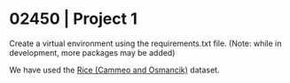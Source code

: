 # 02450 | Project 1

Create a virtual environment using the requirements.txt file. (Note: while in development, more packages may be added)

We have used the [Rice (Cammeo and Osmancik)](https://archive.ics.uci.edu/dataset/545/rice+cammeo+and+osmancik) dataset.
